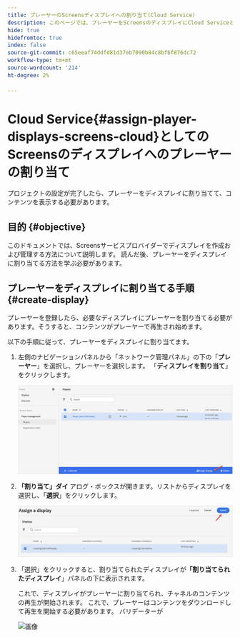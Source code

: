 ```yaml
---
title: プレーヤーのScreensディスプレイへの割り当て(Cloud Service)
description: このページでは、プレーヤーをScreensのディスプレイにCloud Serviceとして割り当てる方法について説明します。
hide: true
hidefromtoc: true
index: false
source-git-commit: c65eeaf74ddfd81d37eb7090b84c8bf6f876dc72
workflow-type: tm+mt
source-wordcount: '214'
ht-degree: 2%

---
```



# Cloud Service{#assign-player-displays-screens-cloud}としてのScreensのディスプレイへのプレーヤーの割り当て

プロジェクトの設定が完了したら、プレーヤーをディスプレイに割り当てて、コンテンツを表示する必要があります。

## 目的 {#objective}

このドキュメントでは、Screensサービスプロバイダーでディスプレイを作成および管理する方法について説明します。 読んだ後、プレーヤーをディスプレイに割り当てる方法を学ぶ必要があります。

## プレーヤーをディスプレイに割り当てる手順{#create-display}

プレーヤーを登録したら、必要なディスプレイにプレーヤーを割り当てる必要があります。そうすると、コンテンツがプレーヤーで再生され始めます。

以下の手順に従って、プレーヤーをディスプレイに割り当てます。

1. 左側のナビゲーションパネルから「ネットワーク管理パネル」の下の「**プレーヤー**」を選択し、プレーヤーを選択します。 「**ディスプレイを割り当て**」をクリックします。

   ![画像](/help/screens-cloud/assets/player/register-player7.png)

1. **「割り当て」ダイ** アログ・ボックスが開きます。リストからディスプレイを選択し、「**選択**」をクリックします。

   ![画像](/help/screens-cloud/assets/player/register-player8.png)

1. 「選択」をクリックすると、割り当てられたディスプレイが&#x200B;**「割り当てられたディスプレイ**」パネルの下に表示されます。

   これで、ディスプレイがプレーヤーに割り当てられ、チャネルのコンテンツの再生が開始されます。 これで、プレーヤーはコンテンツをダウンロードして再生を開始する必要があります。 バリデーターが

   ![画像](/help/screens-cloud/assets/player/output.gif)

